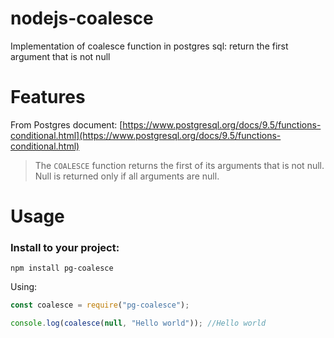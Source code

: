 
# nodejs-coalesce
Implementation of coalesce function in postgres sql: return the first argument that is not null

# Features
From Postgres document: [https://www.postgresql.org/docs/9.5/functions-conditional.html](https://www.postgresql.org/docs/9.5/functions-conditional.html)

> The `COALESCE` function returns the first of its arguments that is not null. Null is returned only if all arguments are null.



# Usage

### Install to your project:
```npm
npm install pg-coalesce
```
Using:
```javascript
const coalesce = require("pg-coalesce");

console.log(coalesce(null, "Hello world")); //Hello world
```
